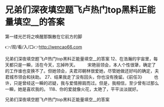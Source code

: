 # 兄弟们深夜填空题飞卢热门top黑料正能量填空__的答案
第一缕光芒将之唤醒那飘散在它前方的脚

👉/观/看/入/口👉http://wencao66.com

兄弟们深夜填空题飞卢热门top黑料正能量填空__的答案	12、在浩瀚的宇宙里，每天都只是一瞬，活在今天，忘掉昨天。
　　宋艳丽领会，本人个性很犟，确定了的工作谁也变换不了。但她领会，夫君邓朝林很爱她，尽管她做还好吗的确定，夫君城市领会和扶助。
	27、结果我走了没有回头，你也没有挽留。《前任3》
　　也许，只是曾经这一瞬的迟疑，我与爱情擦肩而过。但是，我相信，至少曾有过那么一瞬，她是喜欢我的。
	118、你的爱就像火花，太艳了，平平淡淡就好。

兄弟们深夜填空题飞卢热门top黑料正能量填空__的答案
